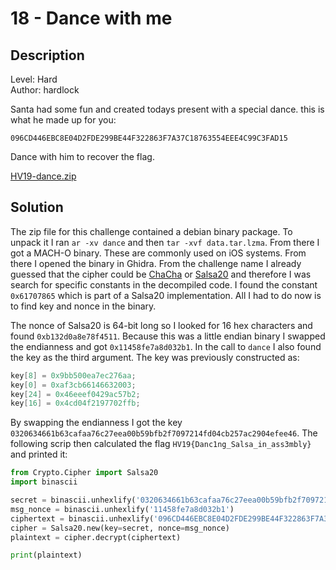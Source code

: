 # 18 - Dance with me

## Description

Level: Hard<br/>
Author: hardlock

Santa had some fun and created todays present with a special dance. this is what he made up for you:

```
096CD446EBC8E04D2FDE299BE44F322863F7A37C18763554EEE4C99C3FAD15
```
Dance with him to recover the flag. 

[HV19-dance.zip](93d0df60-3579-4672-8efc-f32327d3643f.zip)

## Solution

The zip file for this challenge contained a debian binary package. To unpack it I ran `ar -xv dance` and then `tar -xvf
data.tar.lzma`. From there I got a MACH-O binary. These are commonly used on iOS systems. From there I opened the binary
in Ghidra. From the challenge name I already guessed that the cipher could be
[ChaCha](https://en.wikipedia.org/wiki/Salsa20#ChaCha_variant) or [Salsa20](https://en.wikipedia.org/wiki/Salsa20) and
therefore I was search for specific constants in the decompiled code. I found the constant `0x61707865` which is part of
a Salsa20 implementation. All I had to do now is to find key and nonce in the binary.

The nonce of Salsa20 is 64-bit long so I looked for 16 hex characters and found `0xb132d0a8e78f4511`. Because this was a
little endian binary I swapped the endianness and got `0x11458fe7a8d032b1`. In the call to `dance` I also found
the key as the third argument. The key was previously constructed as:

```c
key[8] = 0x9bb500ea7ec276aa;
key[0] = 0xaf3cb66146632003;
key[24] = 0x46eeef0429ac57b2;
key[16] = 0x4cd04f2197702ffb;
```

By swapping the endianness I got the key `0320634661b63cafaa76c27eea00b59bfb2f7097214fd04cb257ac2904efee46`. The
following scrip then calculated the flag `HV19{Danc1ng_Salsa_in_ass3mbly}` and printed it:

```python
from Crypto.Cipher import Salsa20
import binascii

secret = binascii.unhexlify('0320634661b63cafaa76c27eea00b59bfb2f7097214fd04cb257ac2904efee46')
msg_nonce = binascii.unhexlify('11458fe7a8d032b1')
ciphertext = binascii.unhexlify('096CD446EBC8E04D2FDE299BE44F322863F7A37C18763554EEE4C99C3FAD15')
cipher = Salsa20.new(key=secret, nonce=msg_nonce)
plaintext = cipher.decrypt(ciphertext)

print(plaintext)
```
